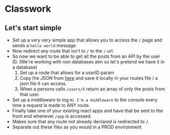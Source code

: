 # Classwork

## Let's start simple

- Set up a very very simple app that allows you to access the `/` page and sends a `hello world` message.
- Now redirect any route that isn't to `/` to the `/` url.
- So now we want to be able to get all the posts from an API by the user ID. (We're working with non databases atm so let's pretend we have it in a database)
  1. Set up a route that allows for a userID param
  2. Copy the JSON from [here](https://jsonplaceholder.typicode.com/posts) and save it locally in your routes file / a json file it can access.
  3. When a persons calls `/users/5` return an array of only the posts from that user.
- Set up a middleware to log `Hi I'm a middleware` to the console every time a request is made to ANY route.
- Finally take one of your existing react apps and have that be sent to the front end whenever `/app` is accessed.
- Makes sure that any route not already declared is redirected to `/`.
- Separate out these files as you would in a PROD environment
